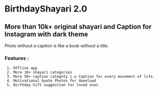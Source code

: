 # BirthdayShayari 2.0
## More than 10k+ original shayari and Caption for Instagram with dark theme
Photo without a caption is like a book without a title.
### Features :
     1. Offline app
     2. More 10+ shayari categories
     3. More 50+ caption categoty i.e Caption for every movement of life.
     4. Motivational Quote Photos for download
     5. Birthday Gift suggestion for loved ones
     
     
